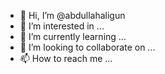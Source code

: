 - 👋 Hi, I’m @abdullahaligun
- 👀 I’m interested in ...
- 🌱 I’m currently learning ...
- 💞️ I’m looking to collaborate on ...
- 📫 How to reach me ...

<!---
abdullahaligun/abdullahaligun is a ✨ special ✨ repository because its `README.md` (this file) appears on your GitHub profile.
You can click the Preview link to take a look at your changes.
--->

